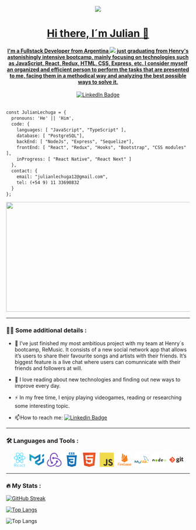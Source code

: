 <div id="header" align="center">
  <img src="https://media.giphy.com/media/gjrYDwbjnK8x36xZIO/giphy.gif" width="270"/>
  <div id="badges">
  <a href="https://www.linkedin.com/in/julian-lechuga/">
    <h1> Hi there, I´m Julian 👋 </h1> 
    <h4>
      I'm a Fullstack Developer from Argentina <img src="https://media.giphy.com/media/WUlplcMpOCEmTGBtBW/giphy.gif" width="30">  just graduating from Henry's astonishingly intensive bootcamp, mainly focusing on technologies such as JavaScript, React, Redux, HTML,  CSS, Express, etc.
      I consider myself an organized and efficient person to perform the tasks that are presented to me, facing them in a methodical way and analyzing the best possible ways to solve it.
</h4>
    <img src="https://img.shields.io/badge/LinkedIn-blue?style=for-the-badge&logo=linkedin&logoColor=white" alt="LinkedIn Badge"/>
  </a>
</div>
  <img src="https://komarev.com/ghpvc/?username=JulianLechuga&style=flat-square&color=blue" alt=""/>
</div>

    const JulianLechuga = {
      pronouns: 'He' || 'Him',
      code: {
        languages: [ "JavaScript", "TypeScript" ],
        database: [ "PostgreSQL"],
        backEnd: [ "NodeJs", "Express", "Sequelize"],
        frontEnd: [ "React", "Redux", "Hooks", "Bootstrap", "CSS modules" ],
        inProgress: [ "React Native", "React Next" ]
      },
      contact: {
        email: "julianlechuga12@gmail.com",
        tel: (+54 9) 11 33690832
      }
    };

<div align="center">
  <img src="https://media.giphy.com/media/dWesBcTLavkZuG35MI/giphy.gif" width="600" height="300"/>
</div>

---

### :man_technologist: Some additional details :

- :telescope: I’ve just finished my most ambitious project with my team at Henry´s bootcamp, ReMusic. It consists of a new social network app that allows it’s users to share their favourite songs and artists with their friends. It’s biggest feature is a live chat where users can comunnicate with their friends and followers at will.

- :seedling: I love reading about new technologies and finding out new ways to improve every day.

- :zap: In my free time, I enjoy playing videogames, reading or researching some interesting topic.

- :mailbox:How to reach me: [![Linkedin Badge](https://img.shields.io/badge/-Julian-blue?style=flat&logo=Linkedin&logoColor=white)](https://www.linkedin.com/in/julian-lechuga)

---

### :hammer_and_wrench: Languages and Tools :
<div align="center">
  <img src="https://github.com/devicons/devicon/blob/master/icons/react/react-original-wordmark.svg" title="React" alt="React" width="40" height="40"/>&nbsp;
  <img src="https://github.com/devicons/devicon/blob/master/icons/materialui/materialui-original.svg" title="Material UI" alt="Material UI" width="40" height="40"/>&nbsp;
  <img src="https://github.com/devicons/devicon/blob/master/icons/redux/redux-original.svg" title="Redux" alt="Redux " width="40" height="40"/>&nbsp;
  <img src="https://github.com/devicons/devicon/blob/master/icons/css3/css3-plain-wordmark.svg"  title="CSS3" alt="CSS" width="40" height="40"/>&nbsp;
  <img src="https://github.com/devicons/devicon/blob/master/icons/html5/html5-original.svg" title="HTML5" alt="HTML" width="40" height="40"/>&nbsp;
  <img src="https://github.com/devicons/devicon/blob/master/icons/javascript/javascript-original.svg" title="JavaScript" alt="JavaScript" width="40" height="40"/>&nbsp;
  <img src="https://github.com/devicons/devicon/blob/master/icons/firebase/firebase-plain-wordmark.svg" title="Firebase" alt="Firebase" width="40" height="40"/>&nbsp;
  <img src="https://github.com/devicons/devicon/blob/master/icons/mysql/mysql-original-wordmark.svg" title="MySQL"  alt="MySQL" width="40" height="40"/>&nbsp;
  <img src="https://github.com/devicons/devicon/blob/master/icons/nodejs/nodejs-original-wordmark.svg" title="NodeJS" alt="NodeJS" width="40" height="40"/>&nbsp;
  <img src="https://github.com/devicons/devicon/blob/master/icons/git/git-original-wordmark.svg" title="Git" **alt="Git" width="40" height="40"/>
</div>

---

### :fire: My Stats :

[![GitHub Streak](http://github-readme-streak-stats.herokuapp.com?user=JulianLechuga&theme=dark&background=000000)](https://git.io/streak-stats)

[![Top Langs](https://github-readme-stats.vercel.app/api/top-langs/?username=JulianLechuga)](https://github.com/anuraghazra/github-readme-stats)

![Top Langs](https://github-readme-stats.vercel.app/api/top-langs/?username=JulianLechuga&layout=compact&theme=vision-friendly-dark)


<!--
**JulianLechuga/JulianLechuga** is a ✨ _special_ ✨ repository because its `README.md` (this file) appears on your GitHub profile.

Here are some ideas to get you started:

- 🔭 I’m currently working on ...
- 🌱 I’m currently learning ...
- 👯 I’m looking to collaborate on ...
- 🤔 I’m looking for help with ...
- 💬 Ask me about ...
- 📫 How to reach me: ...
- 😄 Pronouns: ...
- ⚡ Fun fact: ...
-->
